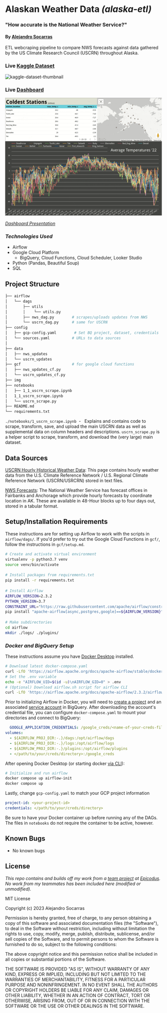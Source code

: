 # Alaskan Weather Data _(alaska-etl)_

### "How accurate is the National Weather Service?"

#### By [Alejandro Socarras](https://alexsocarras.com)


ETL webcraping pipeline to compare NWS forecasts against data gathered by the US Climate Research Council (USCRN) throughout Alaska.

### Live [Kaggle Dataset]()

![kaggle-dataset-thumbnail]()

### Live [Dashboard]()

![dashboard](img/alaska.gif)

_[Dashboard Presentation](https://lookerstudio.google.com/u/0/reporting/3d8306ba-0df6-42cb-bb90-f23924a0d2c6/)_

### _**Technologies Used**_ 
* Airflow 
* Google Cloud Platform 
  * BigQuery, Cloud Functions, Cloud Scheduler, Looker Studio
* Python (Pandas, Beautiful Soup)
* SQL
  
## Project Structure 
```bash
├── airflow                   
│   └── dags
│       ├── utils
│       │    └── utils.py 
│       ├── nws_dag.py        # scrapes/uploads updates from NWS     
│       └── uscrn_dag.py      # same for USCRN
├── config
│   ├── gcp-config.yaml        # Set BQ project, dataset, credentials
│   └── sources.yaml          # URLs to data sources
│ 
├── data
│   ├── nws_updates    
│   └── uscrn_updates  
├── gcf                       # for google cloud functions 
│   ├── nws_updates_cf.py
│   └── uscrn_updates_cf.py  
├── img
├── notebooks
│   ├── 1_1_uscrn_scrape.ipynb 
│   1_1_uscrn_scrape.ipynb 
│   └── uscrn_scrape.py         
├── README.md
└── requirements.txt
```
`./notebooks/1_uscrn_scrape.ipynb` &nbsp;- &nbsp; Explains and contains code to scrape, transform, save, and upload the main USCRN data as well as supplemental data on column headers and descriptions.  `uscrn_scrape.py` is a helper script to scrape, transform, and download the (very large) main dataset. 

## Data Sources
[USCRN Hourly Historical Weather Data](https://www.ncei.noaa.gov/pub/data/uscrn/products/hourly02/): This page contains hourly weather data from the U.S. Climate Reference Network / U.S. Regional Climate Reference Network (USCRN/USRCRN) stored in text files.

[NWS Forecasts](https://forecast.weather.gov/MapClick.php?lat=60.7506&lon=-160.5006&unit=0&lg=english&FcstType=digital): The National Weather Service has forecast offices in Fairbanks and Anchorage which provide hourly forecasts by coordinate location in AK. These are available in 48-Hour blocks up to four days out, stored in a tabular format. 
  

## Setup/Installation Requirements

These instructions are for setting up Airflow to work with the scripts in `airflow/dags/`. If you'd prefer to try out the Google Cloud Functions in `gcf/`, follow the instructions in `gcf/setup.md`.

```bash 
# Create and activate virtual environment
virtualenv -p python3.7 venv 
source venv/bin/activate

# Install packages from requirements.txt
pip install -r requirements.txt

# Install Airflow 
AIRFLOW_VERSION=2.3.2 
PYTHON_VERSION=3.7 
CONSTRAINT_URL="https://raw.githubusercontent.com/apache/airflow/constraints-${AIRFLOW_VERSION}/constraints-${PYTHON_VERSION}.txt"
pip install "apache-airflow[async,postgres,google]==${AIRFLOW_VERSION}" --constraint "${CONSTRAINT_URL}"

# Make subdirectories 
cd airflow 
mkdir ./logs/ ./plugins/
```

### **_Docker and BigQuery Setup_**

These instructions assume you have [Docker Desktop](https://www.docker.com/products/docker-desktop/) installed. 

```bash
# Download latest docker-compose.yaml
curl -LfO 'https://airflow.apache.org/docs/apache-airflow/stable/docker-compose.yaml'
# Set the .env variable
echo -e "AIRFLOW_UID=$(id -u)\nAIRFLOW_GID=0" > .env
# (Optional) Download airflow.sh script for airflow CLI 
curl -LfO 'https://airflow.apache.org/docs/apache-airflow/2.3.2/airflow.sh'

```
Prior to initializing Airflow in Docker, you will need to [create a project](https://cloud.google.com/resource-manager/docs/creating-managing-projects) and an associated [service account](https://cloud.google.com/iam/docs/creating-managing-service-accounts) in BigQuery. After downloading the account's credential file, you can configure `docker-compose.yaml` to mount your directories and connect to BigQuery:
```yaml 
  GOOGLE_APPLICATION_CREDENTIALS: /google_creds/<name-of-your-creds-file>.json
volumes:
  - ${AIRFLOW_PROJ_DIR:-.}/dags:/opt/airflow/dags
  - ${AIRFLOW_PROJ_DIR:-.}/logs:/opt/airflow/logs
  - ${AIRFLOW_PROJ_DIR:-.}/plugins:/opt/airflow/plugins
  - </path/to/your/creds/directory>:/google_creds
```
After opening Docker Desktop (or starting docker [via CLI](https://docs.docker.com/config/daemon/start/)): 

```bash
# Initialize and run airflow 
docker compose up airflow-init 
docker compose up 
```
Lastly, change `gcp-config.yaml` to match your GCP project information

```yaml
project-id: <your-project-id>
credentials: </path/to/your/creds/directory>
```
Be sure to have your Docker container up before running any of the DAGs. The files in `notebooks` do not require the container to be active, however.

## Known Bugs

* No known bugs


## License

_This repo contains and builds off my work from a [team project](https://github.com/apsocarras/team-week3) at [Epicodus](https://www.epicodus.com/). No work from my teammates has been included here (modified or unmodified)._

MIT License

Copyright (c) 2023 Alejandro Socarras

Permission is hereby granted, free of charge, to any person obtaining a copy of this software and associated documentation files (the "Software"), to deal in the Software without restriction, including without limitation the rights to use, copy, modify, merge, publish, distribute, sublicense, and/or sell copies of the Software, and to permit persons to whom the Software is furnished to do so, subject to the following conditions:

The above copyright notice and this permission notice shall be included in all copies or substantial portions of the Software.

THE SOFTWARE IS PROVIDED "AS IS", WITHOUT WARRANTY OF ANY KIND, EXPRESS OR IMPLIED, INCLUDING BUT NOT LIMITED TO THE WARRANTIES OF MERCHANTABILITY, FITNESS FOR A PARTICULAR PURPOSE AND NONINFRINGEMENT. IN NO EVENT SHALL THE AUTHORS OR COPYRIGHT HOLDERS BE LIABLE FOR ANY CLAIM, DAMAGES OR OTHER LIABILITY, WHETHER IN AN ACTION OF CONTRACT, TORT OR OTHERWISE, ARISING FROM, OUT OF OR IN CONNECTION WITH THE SOFTWARE OR THE USE OR OTHER DEALINGS IN THE SOFTWARE.

</br>
